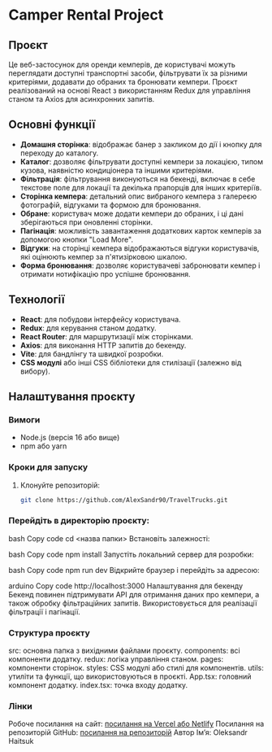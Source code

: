 # Camper Rental Project

## Проєкт

Це веб-застосунок для оренди кемперів, де користувачі можуть переглядати доступні транспортні засоби, фільтрувати їх за різними критеріями, додавати до обраних та бронювати кемпери. Проєкт реалізований на основі React з використанням Redux для управління станом та Axios для асинхронних запитів.

## Основні функції

- **Домашня сторінка**: відображає банер з закликом до дії і кнопку для переходу до каталогу.
- **Каталог**: дозволяє фільтрувати доступні кемпери за локацією, типом кузова, наявністю кондиціонера та іншими критеріями.
- **Фільтрація**: фільтрування виконуються на бекенді, включає в себе текстове поле для локації та декілька прапорців для інших критеріїв.
- **Сторінка кемпера**: детальний опис вибраного кемпера з галереєю фотографій, відгуками та формою для бронювання.
- **Обране**: користувач може додати кемпери до обраних, і ці дані зберігаються при оновленні сторінки.
- **Пагінація**: можливість завантаження додаткових карток кемперів за допомогою кнопки "Load More".
- **Відгуки**: на сторінці кемпера відображаються відгуки користувачів, які оцінюють кемпер за п'ятизірковою шкалою.
- **Форма бронювання**: дозволяє користувачеві забронювати кемпер і отримати нотифікацію про успішне бронювання.

## Технології

- **React**: для побудови інтерфейсу користувача.
- **Redux**: для керування станом додатку.
- **React Router**: для маршрутизації між сторінками.
- **Axios**: для виконання HTTP запитів до бекенду.
- **Vite**: для бандлінгу та швидкої розробки.
- **CSS модулі** або інші CSS бібліотеки для стилізації (залежно від вибору).

## Налаштування проєкту

### Вимоги

- Node.js (версія 16 або вище)
- npm або yarn

### Кроки для запуску

1. Клонуйте репозиторій:

   ```bash
   git clone https://github.com/AlexSandr90/TravelTrucks.git


### Перейдіть в директорію проєкту:

bash
Copy code
cd <назва папки>
Встановіть залежності:

bash
Copy code
npm install
Запустіть локальний сервер для розробки:

bash
Copy code
npm run dev
Відкрийте браузер і перейдіть за адресою:

arduino
Copy code
http://localhost:3000
Налаштування для бекенду
Бекенд повинен підтримувати API для отримання даних про кемпери, а також обробку фільтраційних запитів. Використовується для реалізації фільтрації і пагінації.

### Структура проєкту
src: основна папка з вихідними файлами проєкту.
components: всі компоненти додатку.
redux: логіка управління станом.
pages: компоненти сторінок.
styles: CSS модулі або стилі для компонентів.
utils: утиліти та функції, що використовуються в проєкті.
App.tsx: головний компонент додатку.
index.tsx: точка входу додатку.

### Лінки
Робоче посилання на сайт: [посилання на Vercel або Netlify](https://travel-trucks-sigma-nine.vercel.app/)
Посилання на репозиторій GitHub: [посилання на репозиторій](https://github.com/AlexSandr90/TravelTrucks)
Автор
Ім’я: Oleksandr Haitsuk